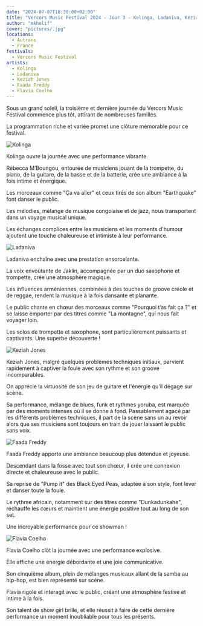 ```yaml
---
date: "2024-07-07T18:30:00+02:00"
title: "Vercors Music Festival 2024 - Jour 3 - Kolinga, Ladaniva, Keziah Jones, Faada Freddy, Flavia Coelho"
author: "mkhelif"
cover: "pictures/.jpg"
locations:
  - Autrans
  - France
festivals:
  - Vercors Music Festival
artists:
  - Kolinga
  - Ladaniva
  - Keziah Jones
  - Faada Freddy
  - Flavia Coelho
---
```


Sous un grand soleil, la troisième et dernière journée du Vercors Music Festival commence plus tôt, attirant de
nombreuses familles.

La programmation riche et variée promet une clôture mémorable pour ce festival.


![Kolinga]()

Kolinga ouvre la journée avec une performance vibrante.

Rébecca M’Boungou, entourée de musiciens jouant de la trompette, du piano, de la guitare, de la basse et de la batterie,
crée une ambiance à la fois intime et énergique.

Les morceaux comme "Ça va aller" et ceux tirés de son album "Earthquake" font danser le public.

Les mélodies, mélange de musique congolaise et de jazz, nous transportent dans un voyage musical unique.

Les échanges complices entre les musiciens et les moments d'humour ajoutent une touche chaleureuse et intimiste à leur
performance.


![Ladaniva]()

Ladaniva enchaîne avec une prestation ensorcelante.

La voix envoûtante de Jaklin, accompagnée par un duo saxophone et trompette, crée une atmosphère magique.

Les influences arméniennes, combinées à des touches de groove créole et de reggae, rendent la musique à la fois dansante
et planante.

Le public chante en chœur des morceaux comme "Pourquoi t’as fait ça ?" et se laisse emporter par des titres comme "La
montagne", qui nous fait voyager loin.

Les solos de trompette et saxophone, sont particulièrement puissants et captivants.
Une superbe découverte !


![Keziah Jones]()

Keziah Jones, malgré quelques problèmes techniques initiaux, parvient rapidement à captiver la foule avec son rythme et
son groove incomparables.

On apprécie la virtuosité de son jeu de guitare et l'énergie qu'il dégage sur scène.

Sa performance, mélange de blues, funk et rythmes yoruba, est marquée par des moments intenses où il se donne à fond.
Passablement agacé par les différents problèmes techniques, il part de la scène sans un au revoir alors que ses
musiciens sont toujours en train de jouer laissant le public sans voix.


![Faada Freddy]()

Faada Freddy apporte une ambiance beaucoup plus détendue et joyeuse.

Descendant dans la fosse avec tout son chœur, il crée une connexion directe et chaleureuse avec le public.

Sa reprise de "Pump it" des Black Eyed Peas, adaptée à son style, font lever et danser toute la foule.

Le rythme africain, notamment sur des titres comme "Dunkadunkahe", réchauffe les cœurs et maintient une énergie positive
tout au long de son set.

Une incroyable performance pour ce showman !


![Flavia Coelho]()

Flavia Coelho clôt la journée avec une performance explosive.

Elle affiche une énergie débordante et une joie communicative.

Son cinquième album, plein de mélanges musicaux allant de la samba au hip-hop, est bien représenté sur scène.

Flavia rigole et interagit avec le public, créant une atmosphère festive et intime à la fois.

Son talent de show girl brille, et elle réussit à faire de cette dernière performance un moment inoubliable pour tous
les présents.
